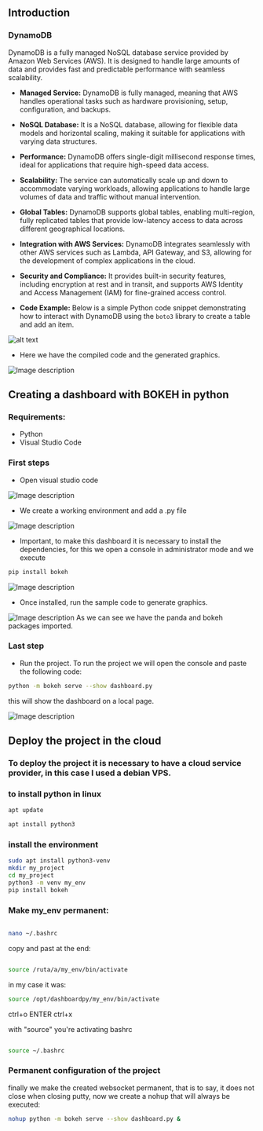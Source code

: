 ## Introduction 

### DynamoDB

DynamoDB is a fully managed NoSQL database service provided by Amazon Web Services (AWS). It is designed to handle large amounts of data and provides fast and predictable performance with seamless scalability.

- **Managed Service:** DynamoDB is fully managed, meaning that AWS handles operational tasks such as hardware provisioning, setup, configuration, and backups.

- **NoSQL Database:** It is a NoSQL database, allowing for flexible data models and horizontal scaling, making it suitable for applications with varying data structures.

- **Performance:** DynamoDB offers single-digit millisecond response times, ideal for applications that require high-speed data access.

- **Scalability:** The service can automatically scale up and down to accommodate varying workloads, allowing applications to handle large volumes of data and traffic without manual intervention.

- **Global Tables:** DynamoDB supports global tables, enabling multi-region, fully replicated tables that provide low-latency access to data across different geographical locations.

- **Integration with AWS Services:** DynamoDB integrates seamlessly with other AWS services such as Lambda, API Gateway, and S3, allowing for the development of complex applications in the cloud.

- **Security and Compliance:** It provides built-in security features, including encryption at rest and in transit, and supports AWS Identity and Access Management (IAM) for fine-grained access control.

- **Code Example:** Below is a simple Python code snippet demonstrating how to interact with DynamoDB using the `boto3` library to create a table and add an item.

![alt text](Diagrama1.png)
- Here we have the compiled code and the generated graphics.

![Image description](https://dev-to-uploads.s3.amazonaws.com/uploads/articles/emfbnr5oy5lfd6sf0rnw.png)
## Creating a dashboard with BOKEH in python
### Requirements:
- Python
- Visual Studio Code
### First steps
- Open visual studio code

![Image description](https://dev-to-uploads.s3.amazonaws.com/uploads/articles/bipsbnhguwq9tnjp19nc.png)
- We create a working environment and add a .py file

![Image description](https://dev-to-uploads.s3.amazonaws.com/uploads/articles/023vjfcpnhilrj4b5m0c.png)
- Important, to make this dashboard it is necessary to install the dependencies, for this we open a console in administrator mode and we execute
```bash
pip install bokeh
```

![Image description](https://dev-to-uploads.s3.amazonaws.com/uploads/articles/f59ek97fqwzy9vwxhjly.png)
- Once installed, run the sample code to generate graphics.

![Image description](https://dev-to-uploads.s3.amazonaws.com/uploads/articles/4qmkdiqt1k48h504u8y6.png)
As we can see we have the panda and bokeh packages imported.

### Last step
- Run the project.
To run the project we will open the console and paste the following code:
```bash
python -m bokeh serve --show dashboard.py
```
this will show the dashboard on a local page.


![Image description](https://dev-to-uploads.s3.amazonaws.com/uploads/articles/d20b8b0h3x3cv1oy8z20.png)

## Deploy the project in the cloud

### To deploy the project it is necessary to have a cloud service provider, in this case I used a debian VPS.
### to install python in linux

```bash
apt update
```

```bash
apt install python3
```

### install the environment

```bash
sudo apt install python3-venv
mkdir my_project
cd my_project
python3 -m venv my_env
pip install bokeh
```

### Make my_env permanent:

```bash

nano ~/.bashrc
```

copy and past at the end:

```bash

source /ruta/a/my_env/bin/activate
```

in my case it was: 

```bash
source /opt/dashboardpy/my_env/bin/activate
```

ctrl+o ENTER ctrl+x

with "source" you're activating bashrc

```bash

source ~/.bashrc
```

### Permanent configuration of the project

finally we make the created websocket permanent, that is to say, it does not close when closing putty, now we create a nohup that will always be executed:
```bash
nohup python -m bokeh serve --show dashboard.py &
```

